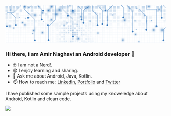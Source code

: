<img src="https://github.com/moallemi/moallemi/blob/master/resources/header.png?raw=true">

### Hi there, i am Amir Naghavi an Android developer 👋

- 🤓 I am not a Nerd!. 
- 😎 I enjoy learning and sharing.
- 💬 Ask me about Android, Java, Kotlin.
- 📫 How to reach me: <a href="https://www.linkedin.com/in/amir-naghavi-b45a6390">LinkedIn</a>, <a href="http://multi-thread.com/">Portfolio</a> and <a href="https://twitter.com/AmirNaghavi4">Twitter</a>

I have published some sample projects using my knoweledge about Android, Kotlin and clean code.

<a href="https://github.com/amircoder">
  <img align="left" src="https://github-readme-stats.vercel.app/api/top-langs/?username=amircoder&theme=dracula&hide=css&mode=compact" />

<!--   <img  src="https://github-readme-stats.vercel.app/api?username=amircoder&show_icons=true&theme=dracula" />
</a> -->


<!--
**amircoder/amircoder** is a ✨ _special_ ✨ repository because its `README.md` (this file) appears on your GitHub profile.

Here are some ideas to get you started:

- 🔭 I’m currently working on ...
- 🌱 I’m currently learning ...
- 👯 I’m looking to collaborate on ...
- 🤔 I’m looking for help with ...
- 💬 Ask me about ...
- 📫 How to reach me: ...
- 😄 Pronouns: ...
- ⚡ Fun fact: ...
-->
